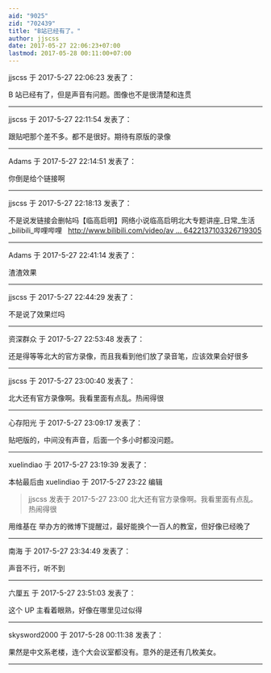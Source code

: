 ```yaml
---
aid: "9025"
zid: "702439"
title: "B站已经有了。"
author: jjscss
date: 2017-05-27 22:06:23+07:00
lastmod: 2017-05-28 00:11:00+07:00
---
```


jjscss 于 2017-5-27 22:06:23 发表了：

B 站已经有了，但是声音有问题。图像也不是很清楚和连贯

---

jjscss 于 2017-5-27 22:11:54 发表了：

跟贴吧那个差不多。都不是很好。期待有原版的录像

---

Adams 于 2017-5-27 22:14:51 发表了：

你倒是给个链接啊

---

jjscss 于 2017-5-27 22:18:13 发表了：

不是说发链接会删帖吗【临高启明】网络小说临高启明北大专题讲座\_日常\_生活\_bilibili\_哔哩哔哩   [http://www.bilibili.com/video/av ... 6422137103326719305](http://www.bilibili.com/video/av10864329/?from=search&seid=16422137103326719305)

---

Adams 于 2017-5-27 22:41:14 发表了：

渣渣效果

---

jjscss 于 2017-5-27 22:44:29 发表了：

不是说了效果烂吗

---

资深群众 于 2017-5-27 22:53:48 发表了：

还是得等等北大的官方录像，而且我看到他们放了录音笔，应该效果会好很多

---

jjscss 于 2017-5-27 23:00:40 发表了：

北大还有官方录像啊。我看里面有点乱。热闹得很

---

心存阳光 于 2017-5-27 23:09:17 发表了：

贴吧版的，中间没有声音，后面一个多小时都没问题。

---

xuelindiao 于 2017-5-27 23:19:39 发表了：

本帖最后由 xuelindiao 于 2017-5-27 23:22 编辑

> jjscss 发表于 2017-5-27 23:00 北大还有官方录像啊。我看里面有点乱。热闹得很

用维基在 举办方的微博下提醒过，最好能换个一百人的教室，但好像已经晚了

---

南海 于 2017-5-27 23:34:49 发表了：

声音不行，听不到

---

六厘五 于 2017-5-27 23:51:03 发表了：

这个 UP 主看着眼熟，好像在哪里见过似得

---

skysword2000 于 2017-5-28 00:11:38 发表了：

果然是中文系老楼，连个大会议室都没有。意外的是还有几枚美女。

---
